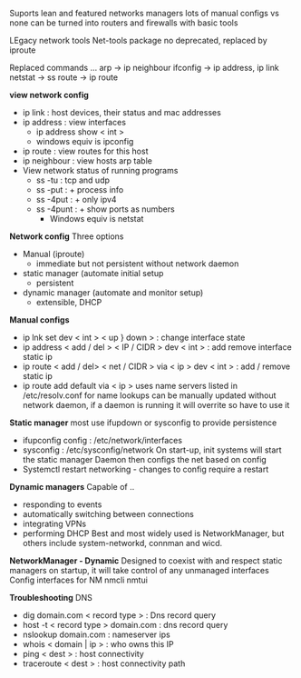 Suports lean and featured networks managers
	lots of manual configs vs none
	can be turned into routers and firewalls with basic tools

LEgacy network tools
Net-tools package no deprecated, replaced by iproute

Replaced commands ...
arp -> ip neighbour
ifconfig -> ip address, ip link
netstat -> ss
route -> ip route

**view network config**
- ip link : host devices, their status and mac addresses
- ip address : view interfaces
	- ip address show < int >
	- windows equiv is ipconfig
- ip route : view routes for this host
- ip neighbour : view hosts arp table
- View network status of running programs
	- ss -tu : tcp and udp
	- ss -put : + process info
	- ss -4put : + only ipv4
	- ss -4punt : + show ports as numbers
		- Windows equiv is netstat

**Network config**
Three options
- Manual (iproute)
	- immediate but not persistent without network daemon
- static manager (automate initial setup
	- persistent
- dynamic manager (automate and monitor setup)
	- extensible, DHCP

**Manual configs**
- ip lnk set dev  < int > < up } down > : change interface state
- ip address < add / del > < IP / CIDR > dev < int > : add remove interface static ip
- ip route < add / del> < net / CIDR > via < ip > dev < int > : add / remove static ip
- ip route add default via < ip > 
uses name servers listed in /etc/resolv.conf for name lookups
	can be manually updated without network daemon,
	if a daemon is running it will overrite so have to use it

**Static manager**
most use ifupdown or sysconfig to provide persistence
- ifupconfig config : /etc/network/interfaces
- sysconfig : /etc/sysconfig/network
On start-up, init systems will start the static manager
	Daemon then configs the net based on config
- Systemctl restart networking - changes to config require a restart

**Dynamic managers**
Capable of ..
- responding to events
- automatically switching between connections
- integrating VPNs
- performing DHCP
Best and most widely used is NetworkManager, but others include system-networkd, connman and wicd.

**NetworkManager - Dynamic**
Designed to coexist with and respect static managers
	on startup, it will take control of any unmanaged interfaces
	Config interfaces for NM
		nmcli
		nmtui

**Troubleshooting**
DNS
- dig domain.com < record type > : Dns record query
- host -t < record type > domain.com : dns record query
- nslookup domain.com : nameserver ips
- whois < domain | ip > : who owns this
IP
- ping < dest > : host connectivity
- traceroute < dest > : host connectivity path



